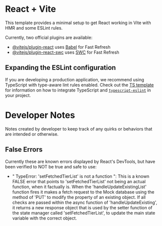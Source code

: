 # React + Vite

This template provides a minimal setup to get React working in Vite with HMR and some ESLint rules.

Currently, two official plugins are available:

- [@vitejs/plugin-react](https://github.com/vitejs/vite-plugin-react/blob/main/packages/plugin-react) uses [Babel](https://babeljs.io/) for Fast Refresh
- [@vitejs/plugin-react-swc](https://github.com/vitejs/vite-plugin-react/blob/main/packages/plugin-react-swc) uses [SWC](https://swc.rs/) for Fast Refresh

## Expanding the ESLint configuration

If you are developing a production application, we recommend using TypeScript with type-aware lint rules enabled. Check out the [TS template](https://github.com/vitejs/vite/tree/main/packages/create-vite/template-react-ts) for information on how to integrate TypeScript and [`typescript-eslint`](https://typescript-eslint.io) in your project.

# Developer Notes

Notes created by developer to keep track of any quirks or behaviors that are intended or otherwise.

## False Errors

Currently these are known errors displayed by React's DevTools, but have been verified to NOT be true and safe to use:

- " TypeError: 'setFetchedTierList' is not a function ": This is a known FALSE error that points to 'setFetchedTierList' not being an actual function, when it factually is. When the 'handleUpdateExistingList' function fires it makes a fetch request to the Mock database using the method of 'PUT' to modify the property of an existing object. If all checks are passed within the async function of 'handleUpdateExisting', it returns a new response object that is used by the setter function of the state manager called 'setFetchedTierList', to update the main state variable with the correct object.